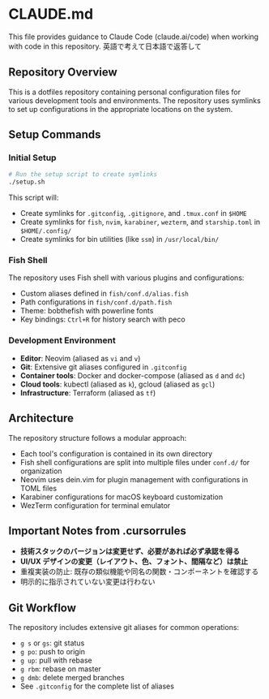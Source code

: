 # CLAUDE.md

This file provides guidance to Claude Code (claude.ai/code) when working with code in this repository.
英語で考えて日本語で返答して

## Repository Overview

This is a dotfiles repository containing personal configuration files for various development tools and environments. The repository uses symlinks to set up configurations in the appropriate locations on the system.

## Setup Commands

### Initial Setup

```bash
# Run the setup script to create symlinks
./setup.sh
```

This script will:

- Create symlinks for `.gitconfig`, `.gitignore`, and `.tmux.conf` in `$HOME`
- Create symlinks for `fish`, `nvim`, `karabiner`, `wezterm`, and `starship.toml` in `$HOME/.config/`
- Create symlinks for bin utilities (like `ssm`) in `/usr/local/bin/`

### Fish Shell

The repository uses Fish shell with various plugins and configurations:

- Custom aliases defined in `fish/conf.d/alias.fish`
- Path configurations in `fish/conf.d/path.fish`
- Theme: bobthefish with powerline fonts
- Key bindings: `Ctrl+R` for history search with peco

### Development Environment

- **Editor**: Neovim (aliased as `vi` and `v`)
- **Git**: Extensive git aliases configured in `.gitconfig`
- **Container tools**: Docker and docker-compose (aliased as `d` and `dc`)
- **Cloud tools**: kubectl (aliased as `k`), gcloud (aliased as `gcl`)
- **Infrastructure**: Terraform (aliased as `tf`)

## Architecture

The repository structure follows a modular approach:

- Each tool's configuration is contained in its own directory
- Fish shell configurations are split into multiple files under `conf.d/` for organization
- Neovim uses dein.vim for plugin management with configurations in TOML files
- Karabiner configurations for macOS keyboard customization
- WezTerm configuration for terminal emulator

## Important Notes from .cursorrules

- **技術スタックのバージョンは変更せず、必要があれば必ず承認を得る**
- **UI/UX デザインの変更（レイアウト、色、フォント、間隔など）は禁止**
- 重複実装の防止: 既存の類似機能や同名の関数・コンポーネントを確認する
- 明示的に指示されていない変更は行わない

## Git Workflow

The repository includes extensive git aliases for common operations:

- `g s` or `gs`: git status
- `g po`: push to origin
- `g up`: pull with rebase
- `g rbm`: rebase on master
- `g dmb`: delete merged branches
- See `.gitconfig` for the complete list of aliases
